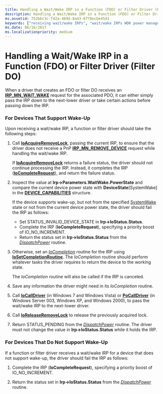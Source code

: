 ```yaml
---
title: Handling a Wait/Wake IRP in a Function (FDO) or Filter Driver (Filter DO)
description: Handling a Wait/Wake IRP in a Function (FDO) or Filter Driver (Filter DO)
ms.assetid: 752b6c3c-f42a-469d-8a43-0778ecbe4541
keywords: ["receiving wait/wake IRPs", "wait/wake IRPs WDK power management , receiving", "function drivers WDK power management", "FDOs WDK power management", "filter DOs WDK power management"]
ms.date: 06/16/2017
ms.localizationpriority: medium
---
```


# Handling a Wait/Wake IRP in a Function (FDO) or Filter Driver (Filter DO)





When a driver that creates an FDO or filter DO receives an [**IRP\_MN\_WAIT\_WAKE**](https://msdn.microsoft.com/library/windows/hardware/ff551766) request for the associated PDO, it can either simply pass the IRP down to the next-lower driver or take certain actions before passing down the IRP.

### For Devices That Support Wake-Up

Upon receiving a wait/wake IRP, a function or filter driver should take the following steps:

1.  Call [**IoAcquireRemoveLock**](https://msdn.microsoft.com/library/windows/hardware/ff548204), passing the current IRP, to ensure that the driver does not receive a PnP [**IRP\_MN\_REMOVE\_DEVICE**](https://msdn.microsoft.com/library/windows/hardware/ff551738) request while handling the wait/wake IRP.

    If [**IoAcquireRemoveLock**](https://msdn.microsoft.com/library/windows/hardware/ff548204) returns a failure status, the driver should not continue processing the IRP. Instead, it completes the IRP ([**IoCompleteRequest**](https://msdn.microsoft.com/library/windows/hardware/ff548343)), and return the failure status.

2.  Inspect the value at **Irp-&gt;Parameters.WaitWake.PowerState** and compare the current device power state with **DeviceState**\[SystemWake\] in the [**DEVICE\_CAPABILITIES**](https://msdn.microsoft.com/library/windows/hardware/ff543095) structure.

    If the device supports wake-up, but not from the specified [SystemWake](systemwake.md) state or not from the current device power state, the driver should fail the IRP as follows:

    -   Set STATUS\_INVALID\_DEVICE\_STATE in **Irp-&gt;IoStatus.Status**.
    -   Complete the IRP (**IoCompleteRequest**), specifying a priority boost of IO\_NO\_INCREMENT.
    -   Return the status set in **Irp-&gt;IoStatus.Status** from the [*DispatchPower*](https://msdn.microsoft.com/library/windows/hardware/ff543354) routine.

3.  Otherwise, set an [*IoCompletion*](https://msdn.microsoft.com/library/windows/hardware/ff548354) routine for the IRP using [**IoSetCompletionRoutine**](https://msdn.microsoft.com/library/windows/hardware/ff549679). The *IoCompletion* routine should perform whatever tasks the driver requires to return the device to the working state.

    The *IoCompletion* routine will also be called if the IRP is canceled.

4.  Save any information the driver might need in its *IoCompletion* routine.

5.  Call [**IoCallDriver**](https://msdn.microsoft.com/library/windows/hardware/ff548336) (in Windows 7 and Windows Vista) or [**PoCallDriver**](https://msdn.microsoft.com/library/windows/hardware/ff559654) (in Windows Server 003, Windows XP, and Windows 2000), to pass the wait/wake IRP to the next-lower driver.

6.  Call [**IoReleaseRemoveLock**](https://msdn.microsoft.com/library/windows/hardware/ff549560) to release the previously acquired lock.

7.  Return STATUS\_PENDING from the [*DispatchPower*](https://msdn.microsoft.com/library/windows/hardware/ff543354) routine. The driver must not change the value in **Irp-&gt;IoStatus.Status** while it holds the IRP.

### For Devices That Do Not Support Wake-Up

If a function or filter driver receives a wait/wake IRP for a device that does not support wake-up, the driver should fail the IRP as follows:

1.  Complete the IRP (**IoCompleteRequest**), specifying a priority boost of IO\_NO\_INCREMENT.

2.  Return the status set in **Irp-&gt;IoStatus.Status** from the [*DispatchPower*](https://msdn.microsoft.com/library/windows/hardware/ff543354) routine.

 

 




